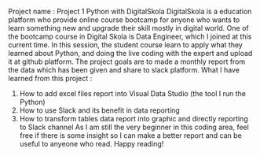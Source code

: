Project name : Project 1 Python with DigitalSkola
DigitalSkola is a education platform who provide online course bootcamp for anyone who wants to learn something new and upgrade their skill mostly in digital world.
One of the bootcamp course in Digital Skola is Data Engineer, which I joined at this current time.
In this session, the student course learn to apply what they learned about Python, and doing the live coding with the expert and upload it at github platform.
The project goals are to made a monthly report from the data which has been given and share to slack platform.
What I have learned from this project :
  1. How to add excel files report into Visual Data Studio (the tool I run the Python)
  2. How to use Slack and its benefit in data reporting
  3. How to transform tables data report into graphic and directly reporting to Slack channel
As I am still the very beginner in this coding area, feel free if there is some insight so I can make a better report and can be useful to anyeone who read.
Happy reading!
